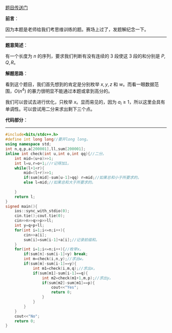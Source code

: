 [题目传送门](https://www.luogu.com.cn/problem/AT_abc265_d)

**前言**：

因为本题是老师给我们考思维训练的题。赛场上过了，发题解纪念一下。

------------

**题意简述**：

有一个长度为 $n$ 的序列，要求我们判断有没有连续的 $3$ 段使这 $3$ 段的和分别是 $P,Q,R$。

**解题思路**：

看到这个题目，我们首先想到的肯定是分别枚举 $x,y,z$ 和 $w$。而看一眼数据范围，$O(n^4)$ 的暴力很明显不能通过本题或拿到高分的。

我们可以尝试去进行优化，只枚举 $x$。显而易见的，因为 $a_i\ge 1$，所以这里会具有单调性。可以尝试用二分来求出剩下三个点。

**代码部分**：


------------
```cpp
#include<bits/stdc++.h>
#define int long long//要开long long。
using namespace std;
int n,q,p,a[200001],ll,sum[200001];
inline int check(int u,int o,int qq){//二分。
	int mid=(u+o)>>1;
	int l=u,r=o+1;//r记得加1。
	while(l+1<r){
		mid=(l+r)>>1;
		if(sum[mid]-sum[u-1]>qq) r=mid;//如果总和小于所要求的。
		else l=mid;//如果总和大于所要求的。
		
	}
	return l;
}
signed main(){
	ios::sync_with_stdio(0);
	cin.tie();cout.tie(0);
	cin>>n>>q>>p>>ll;
	int y=q+p+ll;
	for(int i=1;i<=n;i++){
	    cin>>a[i]; 
	    sum[i]=sum[i-1]+a[i];//记录前缀和。
	} 
	for(int i=1;i<=n;i++){//枚举x。
		if(sum[n]-sum[i-1]<y) break;
		int m=check(i,n,y);//求出w。
	    if(sum[m]-sum[i-1]==y){
	    	int m1=check(i,m,q);//求出x。
	    	if(sum[m1]-sum[i-1]==q){
	    		int m2=check(m1+1,m,p);//求出y。
	    		if(sum[m2]-sum[m1]==p){
	    			cout<<"Yes";
					return 0; 
				}
			}
		}
	}
	cout<<"No"; 
	return 0;
}
```
